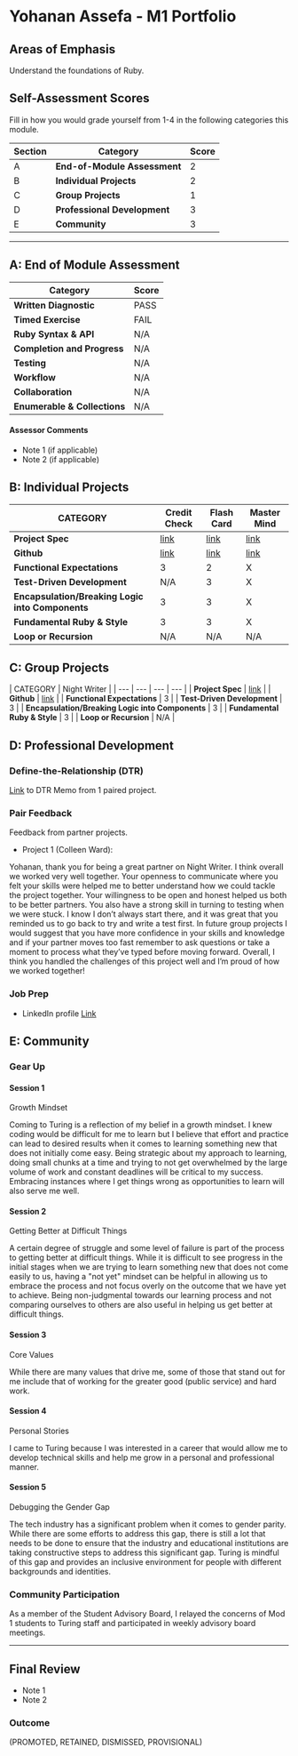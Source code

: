 # Yohanan Assefa - M1 Portfolio

## Areas of Emphasis

Understand the foundations of Ruby.

## Self-Assessment Scores

Fill in how you would grade yourself from 1-4 in the following categories this module.

| Section | Category | Score |
| --- | ----- | --- |
| A | **End-of-Module Assessment** | 2 |
| B | **Individual Projects** | 2 |
| C | **Group Projects** | 1 |
| D | **Professional Development** | 3 |
| E | **Community** | 3 |


------------------------------------------------

## A: End of Module Assessment

| Category | Score |
| ----- | --- |
| **Written Diagnostic** | PASS |
| **Timed Exercise** | FAIL |
| **Ruby Syntax & API** | N/A |
| **Completion and Progress** | N/A |
| **Testing** | N/A |
| **Workflow** | N/A |
| **Collaboration** | N/A |
| **Enumerable & Collections** | N/A |

#### Assessor Comments

*   Note 1 (if applicable)
*   Note 2 (if applicable)


## B: Individual Projects

| CATEGORY | Credit Check | Flash Card | Master Mind |
| --- | --- | --- | --- |
| **Project Spec** | [link](http://backend.turing.io/module1/projects/credit_check) | [link](http://backend.turing.io/module1/projects/flashcards) | [link](https://github.com/turingschool/backend-curriculum-site/blob/gh-pages/module1/projects/mastermind.markdown) |
| **Github** | [link](https://github.com/yoasyo25/classwork-/blob/master/luhn_algorithm_3.rb) | [link](https://github.com/yoasyo25/Flashcards) | [link](https://github.com/yoasyo25/master_mind) |
| **Functional Expectations** | 3 | 2 | X |
| **Test-Driven Development** | N/A | 3 | X |
| **Encapsulation/Breaking Logic into Components** | 3 | 3 | X |
| **Fundamental Ruby & Style** | 3 | 3 | X |
| **Loop or Recursion** | N/A | N/A | N/A |


## C: Group Projects

| CATEGORY | Night Writer |
| --- | --- | --- | --- |
| **Project Spec** | [link](http://backend.turing.io/module1/projects/night_writer) |
| **Github** | [link](https://github.com/caward12/night_writer) |
| **Functional Expectations** | 3 |
| **Test-Driven Development** | 3 |
| **Encapsulation/Breaking Logic into Components** | 3 |
| **Fundamental Ruby & Style** | 3 |
| **Loop or Recursion** | N/A |


## D: Professional Development

### Define-the-Relationship (DTR)

[Link](http://example.com) to DTR Memo from 1 paired project.

### Pair Feedback

Feedback from partner projects.

*   Project 1 (Colleen Ward):

Yohanan, thank you for being a great partner on Night Writer. I think overall we worked very well together. Your openness to communicate where you felt your skills were helped me to better understand how we could tackle the project together. Your willingness to be open and honest helped us both to be better partners. You also have a strong skill in turning to testing when we were stuck. I know I don’t always start there, and it was great that you reminded us to go back to try and write a test first. In future group projects I would suggest that you have more confidence in your skills and knowledge and if your partner moves too fast remember to ask questions or take a moment to process what they’ve typed before moving forward. Overall, I think you handled the challenges of this project well and I’m proud of how we worked together!

### Job Prep

*   LinkedIn profile [Link](https://www.linkedin.com/in/yohanan-assefa-808b351b)


## E: Community

### Gear Up

#### Session 1
Growth Mindset

Coming to Turing is a reflection of my belief in a growth mindset. I knew coding would be difficult for me to learn but I believe that effort and practice can lead to desired results when it comes to learning something new that does not initially come easy. Being strategic about my approach to learning, doing small chunks at a time and trying to not get overwhelmed by the large volume of work and constant deadlines will be critical to my success. Embracing instances where I get things wrong as opportunities to learn will also serve me well.

#### Session 2
Getting Better at Difficult Things

A certain degree of struggle and some level of failure is part of the process to getting better at difficult things. While it is difficult to see progress in the initial stages when we are trying to learn something new that does not come easily to us, having a "not yet" mindset can be helpful in allowing us to embrace the process and not focus overly on the outcome that we have yet to achieve. Being non-judgmental towards our learning process and not comparing ourselves to others are also useful in helping us get better at difficult things.

#### Session 3
Core Values

While there are many values that drive me, some of those that stand out for me include that of working for the greater good (public service) and hard work.  

#### Session 4
Personal Stories

I came to Turing because I was interested in a career that would allow me to develop technical skills and help me grow in a personal and professional manner.

#### Session 5
Debugging the Gender Gap

The tech industry has a significant problem when it comes to gender parity. While there are some efforts to address this gap, there is still a lot that needs to be done to ensure that the industry and educational institutions are taking constructive steps to address this significant gap. Turing is mindful of this gap and provides an inclusive environment for people with different backgrounds and identities.

### Community Participation

As a member of the Student Advisory Board, I relayed the concerns of Mod 1 students to Turing staff and participated in weekly advisory board meetings.

-------------------------------------------------------------

## Final Review

*   Note 1
*   Note 2

### Outcome

(PROMOTED, RETAINED, DISMISSED, PROVISIONAL)
